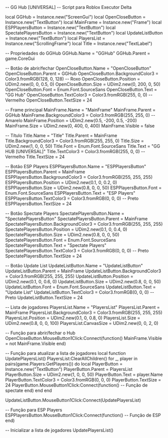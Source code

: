 -- GG Hub [UNIVERSAL]
-- Script para Roblox Executor Delta

local GGHub = Instance.new("ScreenGui")
local OpenCloseButton = Instance.new("TextButton")
local MainFrame = Instance.new("Frame")
local ESPPlayersButton = Instance.new("TextButton")
local SpectatePlayersButton = Instance.new("TextButton")
local UpdateListButton = Instance.new("TextButton")
local PlayersList = Instance.new("ScrollingFrame")
local Title = Instance.new("TextLabel")

-- Propriedades do GGHub
GGHub.Name = "GGHub"
GGHub.Parent = game.CoreGui

-- Botão de abrir/fechar
OpenCloseButton.Name = "OpenCloseButton"
OpenCloseButton.Parent = GGHub
OpenCloseButton.BackgroundColor3 = Color3.fromRGB(128, 0, 128) -- Roxo
OpenCloseButton.Position = UDim2.new(0, 0, 0.5, 0)
OpenCloseButton.Size = UDim2.new(0, 200, 0, 50)
OpenCloseButton.Font = Enum.Font.SourceSans
OpenCloseButton.Text = "GG Hub"
OpenCloseButton.TextColor3 = Color3.fromRGB(255, 0, 0) -- Vermelho
OpenCloseButton.TextSize = 24

-- Frame principal
MainFrame.Name = "MainFrame"
MainFrame.Parent = GGHub
MainFrame.BackgroundColor3 = Color3.fromRGB(255, 255, 0) -- Amarelo
MainFrame.Position = UDim2.new(0.5, -200, 0.5, -200)
MainFrame.Size = UDim2.new(0, 400, 0, 400)
MainFrame.Visible = false

-- Título
Title.Name = "Title"
Title.Parent = MainFrame
Title.BackgroundColor3 = Color3.fromRGB(255, 255, 0)
Title.Size = UDim2.new(1, 0, 0, 50)
Title.Font = Enum.Font.SourceSans
Title.Text = "GG HUB [UNIVERSAL]"
Title.TextColor3 = Color3.fromRGB(255, 0, 0) -- Vermelho
Title.TextSize = 24

-- Botão ESP Players
ESPPlayersButton.Name = "ESPPlayersButton"
ESPPlayersButton.Parent = MainFrame
ESPPlayersButton.BackgroundColor3 = Color3.fromRGB(255, 255, 255)
ESPPlayersButton.Position = UDim2.new(0.1, 0, 0.2, 0)
ESPPlayersButton.Size = UDim2.new(0.8, 0, 0, 50)
ESPPlayersButton.Font = Enum.Font.SourceSans
ESPPlayersButton.Text = "ESP Players"
ESPPlayersButton.TextColor3 = Color3.fromRGB(0, 0, 0) -- Preto
ESPPlayersButton.TextSize = 24

-- Botão Spectate Players
SpectatePlayersButton.Name = "SpectatePlayersButton"
SpectatePlayersButton.Parent = MainFrame
SpectatePlayersButton.BackgroundColor3 = Color3.fromRGB(255, 255, 255)
SpectatePlayersButton.Position = UDim2.new(0.1, 0, 0.4, 0)
SpectatePlayersButton.Size = UDim2.new(0.8, 0, 0, 50)
SpectatePlayersButton.Font = Enum.Font.SourceSans
SpectatePlayersButton.Text = "Spectate Players"
SpectatePlayersButton.TextColor3 = Color3.fromRGB(0, 0, 0) -- Preto
SpectatePlayersButton.TextSize = 24

-- Botão Update List
UpdateListButton.Name = "UpdateListButton"
UpdateListButton.Parent = MainFrame
UpdateListButton.BackgroundColor3 = Color3.fromRGB(255, 255, 255)
UpdateListButton.Position = UDim2.new(0.1, 0, 0.6, 0)
UpdateListButton.Size = UDim2.new(0.8, 0, 0, 50)
UpdateListButton.Font = Enum.Font.SourceSans
UpdateListButton.Text = "Update List"
UpdateListButton.TextColor3 = Color3.fromRGB(0, 0, 0) -- Preto
UpdateListButton.TextSize = 24

-- Lista de jogadores
PlayersList.Name = "PlayersList"
PlayersList.Parent = MainFrame
PlayersList.BackgroundColor3 = Color3.fromRGB(255, 255, 255)
PlayersList.Position = UDim2.new(0.1, 0, 0.8, 0)
PlayersList.Size = UDim2.new(0.8, 0, 0, 100)
PlayersList.CanvasSize = UDim2.new(0, 0, 2, 0)

-- Função para abrir/fechar o Hub
OpenCloseButton.MouseButton1Click:Connect(function()
    MainFrame.Visible = not MainFrame.Visible
end)

-- Função para atualizar a lista de jogadores
local function UpdatePlayersList()
    PlayersList:ClearAllChildren()
    for _, player in pairs(game.Players:GetPlayers()) do
        local PlayerButton = Instance.new("TextButton")
        PlayerButton.Parent = PlayersList
        PlayerButton.Size = UDim2.new(1, 0, 0, 50)
        PlayerButton.Text = player.Name
        PlayerButton.TextColor3 = Color3.fromRGB(0, 0, 0)
        PlayerButton.TextSize = 24
        PlayerButton.MouseButton1Click:Connect(function()
            -- Função de spectate
        end)
    end
end

UpdateListButton.MouseButton1Click:Connect(UpdatePlayersList)

-- Função para ESP Players
ESPPlayersButton.MouseButton1Click:Connect(function()
    -- Função de ESP
end)

-- Inicializar a lista de jogadores
UpdatePlayersList()

